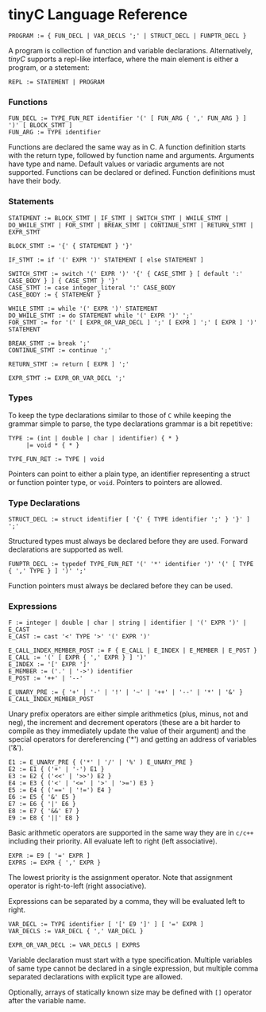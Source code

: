 # tinyC Language Reference

    PROGRAM := { FUN_DECL | VAR_DECLS ';' | STRUCT_DECL | FUNPTR_DECL }

A program is collection of function and variable declarations. Alternatively, _tinyC_ supports a repl-like interface, where the main element is either a program, or a stetement:

    REPL := STATEMENT | PROGRAM

### Functions

    FUN_DECL := TYPE_FUN_RET identifier '(' [ FUN_ARG { ',' FUN_ARG } ] ')' [ BLOCK_STMT ]
    FUN_ARG := TYPE identifier

Functions are declared the same way as in C. A function definition starts with the return type, followed by function name and arguments. Arguments have type and name. Default values or variadic arguments are not supported. Functions can be declared or defined. Function definitions must have their body.

### Statements

    STATEMENT := BLOCK_STMT | IF_STMT | SWITCH_STMT | WHILE_STMT | DO_WHILE_STMT | FOR_STMT | BREAK_STMT | CONTINUE_STMT | RETURN_STMT | EXPR_STMT

    BLOCK_STMT := '{' { STATEMENT } '}'

    IF_STMT := if '(' EXPR ')' STATEMENT [ else STATEMENT ]

    SWITCH_STMT := switch '(' EXPR ')' '{' { CASE_STMT } [ default ':' CASE_BODY } ] { CASE_STMT } '}'
    CASE_STMT := case integer_literal ':' CASE_BODY
    CASE_BODY := { STATEMENT }

    WHILE_STMT := while '(' EXPR ')' STATEMENT
    DO_WHILE_STMT := do STATEMENT while '(' EXPR ')' ';'
    FOR_STMT := for '(' [ EXPR_OR_VAR_DECL ] ';' [ EXPR ] ';' [ EXPR ] ')' STATEMENT

    BREAK_STMT := break ';'
    CONTINUE_STMT := continue ';'

    RETURN_STMT := return [ EXPR ] ';'

    EXPR_STMT := EXPR_OR_VAR_DECL ';'

### Types

To keep the type declarations similar to those of `C` while keeping the grammar simple to parse, the type declarations grammar is a bit repetitive:

    TYPE := (int | double | char | identifier) { * }
         |= void * { * }

    TYPE_FUN_RET := TYPE | void

Pointers can point to either a plain type, an identifier representing a struct or function pointer type, or `void`. Pointers to pointers are allowed.

### Type Declarations

    STRUCT_DECL := struct identifier [ '{' { TYPE identifier ';' } '}' ] ';'

Structured types must always be declared before they are used. Forward declarations are supported as well.

    FUNPTR_DECL := typedef TYPE_FUN_RET '(' '*' identifier ')' '(' [ TYPE { ',' TYPE } ] ')' ';'

Function pointers must always be declared before they can be used.

### Expressions

    F := integer | double | char | string | identifier | '(' EXPR ')' | E_CAST
    E_CAST := cast '<' TYPE '>' '(' EXPR ')'

    E_CALL_INDEX_MEMBER_POST := F { E_CALL | E_INDEX | E_MEMBER | E_POST }
    E_CALL := '(' [ EXPR { ',' EXPR } ] ')'
    E_INDEX := '[' EXPR ']'
    E_MEMBER := ('.' | '->') identifier
    E_POST := '++' | '--'

    E_UNARY_PRE := { '+' | '-' | '!' | '~' | '++' | '--' | '*' | '&' } E_CALL_INDEX_MEMBER_POST

Unary prefix operators are either simple arithmetics (plus, minus, not and neg), the increment and decrement operators (these are a bit harder to compile as they immediately update the value of their argument) and the special operators for dereferencing ('\*') and getting an address of variables ('&').

    E1 := E_UNARY_PRE { ('*' | '/' | '%' ) E_UNARY_PRE }
    E2 := E1 { ('+' | '-') E1 }
    E3 := E2 { ('<<' | '>>') E2 }
    E4 := E3 { ('<' | '<=' | '>' | '>=') E3 }
    E5 := E4 { ('==' | '!=') E4 }
    E6 := E5 { '&' E5 }
    E7 := E6 { '|' E6 }
    E8 := E7 { '&&' E7 }
    E9 := E8 { '||' E8 }

Basic arithmetic operators are supported in the same way they are in `c/c++` including their priority. All evaluate left to right (left associative).

    EXPR := E9 [ '=' EXPR ]
    EXPRS := EXPR { ',' EXPR }

The lowest priority is the assignment operator. Note that assignment operator is right-to-left (right associative).

Expressions can be separated by a comma, they will be evaluated left to right.

    VAR_DECL := TYPE identifier [ '[' E9 ']' ] [ '=' EXPR ]
    VAR_DECLS := VAR_DECL { ',' VAR_DECL }

    EXPR_OR_VAR_DECL := VAR_DECLS | EXPRS

Variable declaration must start with a type specification. Multiple variables of same type cannot be declared in a single expression, but multiple comma separated declarations with explicit type are allowed.

Optionally, arrays of statically known size may be defined with `[]` operator after the variable name.
